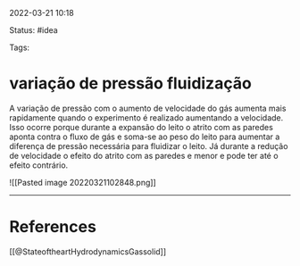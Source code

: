  2022-03-21  10:18

Status: #idea

Tags:

# variação de pressão fluidização
A variação de pressão com o aumento de velocidade do gás  aumenta mais rapidamente quando o experimento é realizado  aumentando a velocidade. Isso ocorre porque durante a expansão do leito o atrito com as paredes aponta contra o fluxo de gás e soma-se ao peso do leito para aumentar a diferença de pressão necessária para fluidizar o leito. Já durante a redução de velocidade o efeito do atrito com as paredes e menor e pode ter até o efeito contrário.

![[Pasted image 20220321102848.png]]





---
# References
[[@StateoftheartHydrodynamicsGassolid]]
